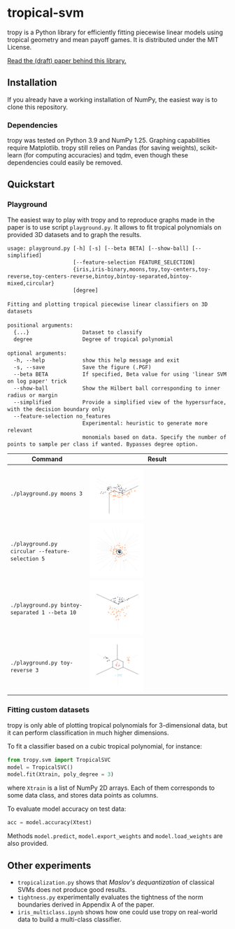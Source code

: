 # tropical-svm

tropy is a Python library for efficiently fitting piecewise linear models using tropical geometry and mean payoff games. It is distributed under the MIT License.

[Read the (draft) paper behind this library.](https://raw.githubusercontent.com/samuelbx/tropical-svm/main/tex/Report_WIP.pdf)

## Installation

If you already have a working installation of NumPy, the easiest way is to clone this repository.

### Dependencies

tropy was tested on Python 3.9 and NumPy 1.25. Graphing capabilities require Matplotlib. tropy still relies on Pandas (for saving weights), scikit-learn (for computing accuracies) and tqdm, even though these dependencies could easily be removed.

## Quickstart

### Playground

The easiest way to play with tropy and to reproduce graphs made in the paper is to use script `playground.py`. It allows to fit tropical polynomials on provided 3D datasets and to graph the results.

```
﻿﻿﻿﻿﻿usage: playground.py [-h] [-s] [--beta BETA] [--show-ball] [--simplified]
                     [--feature-selection FEATURE_SELECTION]
                     {iris,iris-binary,moons,toy,toy-centers,toy-reverse,toy-centers-reverse,bintoy,bintoy-separated,bintoy-mixed,circular}
                     [degree]

Fitting and plotting tropical piecewise linear classifiers on 3D datasets

positional arguments:
  {...}                 Dataset to classify
  degree                Degree of tropical polynomial

optional arguments:
  -h, --help            show this help message and exit
  -s, --save            Save the figure (.PGF)
  --beta BETA           If specified, Beta value for using 'linear SVM on log paper' trick
  --show-ball           Show the Hilbert ball corresponding to inner radius or margin
  --simplified          Provide a simplified view of the hypersurface, with the decision boundary only
  --feature-selection no_features
                        Experimental: heuristic to generate more relevant
                        monomials based on data. Specify the number of points to sample per class if wanted. Bypasses degree option.

```

| Command | Result |
|--|--|
| `./playground.py moons 3` | <img src="https://raw.githubusercontent.com/samuelbx/tropical-svm/main/img/moons_3.svg" width="40%"> |
| `./playground.py circular --feature-selection 5` | <img src="https://raw.githubusercontent.com/samuelbx/tropical-svm/main/img/circular_1.svg" width="40%"> |
| `./playground.py bintoy-separated 1 --beta 10` | <img src="https://raw.githubusercontent.com/samuelbx/tropical-svm/main/img/bintoy-separated_1.svg" width="40%"> |
| `./playground.py toy-reverse 3` | <img src="https://raw.githubusercontent.com/samuelbx/tropical-svm/main/img/toy-reverse_3.svg" width="40%"> |


### Fitting custom datasets

tropy is only able of plotting tropical polynomials for 3-dimensional data, but it can perform classification in much higher dimensions.

To fit a classifier based on a cubic tropical polynomial, for instance:
```python
from tropy.svm import TropicalSVC
model = TropicalSVC()
model.fit(Xtrain, poly_degree = 3)
```
where `Xtrain` is a list of NumPy 2D arrays. Each of them corresponds to some data class, and stores data points as columns.

To evaluate model accuracy on test data:
```python
acc = model.accuracy(Xtest)
```

Methods `model.predict`, `model.export_weights` and `model.load_weights` are also provided.

## Other experiments

- `tropicalization.py` shows that *Maslov's dequantization* of classical SVMs does not produce good results.
- `tightness.py` experimentally evaluates the tightness of the norm boundaries derived in Appendix A of the paper.
- `iris_multiclass.ipynb` shows how one could use tropy on real-world data to build a multi-class classifier.
